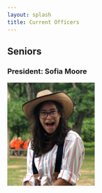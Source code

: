 ```yaml
---
layout: splash
title: Current Officers
---
```


## Seniors
### President: Sofia Moore
<img src="/assets/images/sofia.jpg" alt="drawing" width="200"/>
